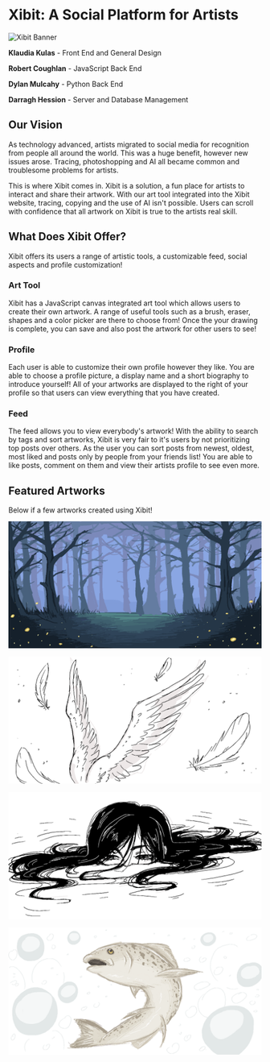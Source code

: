 <h1>Xibit: A Social Platform for Artists</h1>

![Xibit Banner](Xibit/static/images/xibit_banner.png)

<b>Klaudia Kulas</b> - Front End and General Design

<b>Robert Coughlan</b> - JavaScript Back End

<b>Dylan Mulcahy</b> - Python Back End

<b>Darragh Hession</b> - Server and Database Management

<h2>Our Vision</h2>

As technology advanced, artists migrated to social media for recognition from people all around the world. This was a huge benefit, however new issues arose. Tracing, photoshopping and AI all became common and troublesome problems for artists.

This is where Xibit comes in. Xibit is a solution, a fun place for artists to interact and share their artwork. With our art tool integrated into the Xibit website, tracing, copying and the use of AI isn't possible. Users can scroll with confidence that all artwork on Xibit is true to the artists real skill.

<h2>What Does Xibit Offer?</h2>

Xibit offers its users a range of artistic tools, a customizable feed, social aspects and profile customization!

<h3>Art Tool</h3>

Xibit has a JavaScript canvas integrated art tool which allows users to create their own artwork. A range of useful tools such as a brush, eraser, shapes and a color picker are there to choose from! Once the your drawing is complete, you can save and also post the artwork for other users to see!

<h3>Profile</h3>

Each user is able to customize their own profile however they like. You are able to choose a profile picture, a display name and a short biography to introduce yourself! All of your artworks are displayed to the right of your profile so that users can view everything that you have created.

<h3>Feed</h3>

The feed allows you to view everybody's artwork! With the ability to search by tags and sort artworks, Xibit is very fair to it's users by not prioritizing top posts over others. As the user you can sort posts from newest, oldest, most liked and posts only by people from your friends list! You are able to like posts, comment on them and view their artists profile to see even more.

<h2>Featured Artworks</h2>

Below if a few artworks created using Xibit!

![Xibit Artwork](readme-images/download.png)

![Xibit Artwork2](readme-images/download1.png)

![Xibit Artwork3](readme-images/download2.png)

![Xibit Artwork4](readme-images/download3.png)
